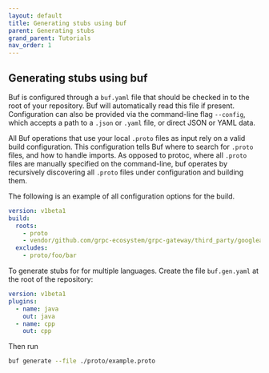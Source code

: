 ```yaml
---
layout: default
title: Generating stubs using buf
parent: Generating stubs
grand_parent: Tutorials
nav_order: 1
---
```


## Generating stubs using buf

Buf is configured through a `buf.yaml` file that should be checked in to the root of your repository. Buf will automatically read this file if present. Configuration can also be provided via the command-line flag `--config`, which accepts a path to a `.json` or `.yaml` file, or direct JSON or YAML data.

All Buf operations that use your local `.proto` files as input rely on a valid build configuration. This configuration tells Buf where to search for `.proto` files, and how to handle imports. As opposed to protoc, where all `.proto` files are manually specified on the command-line, buf operates by recursively discovering all `.proto` files under configuration and building them.

The following is an example of all configuration options for the build.

```yml
version: v1beta1
build:
  roots:
    - proto
    - vendor/github.com/grpc-ecosystem/grpc-gateway/third_party/googleapis
  excludes:
    - proto/foo/bar
```

To generate stubs for for multiple languages. Create the file `buf.gen.yaml` at the root of the repository:

```yml
version: v1beta1
plugins:
  - name: java
    out: java
  - name: cpp
    out: cpp
```

Then run

```sh
buf generate --file ./proto/example.proto
```
